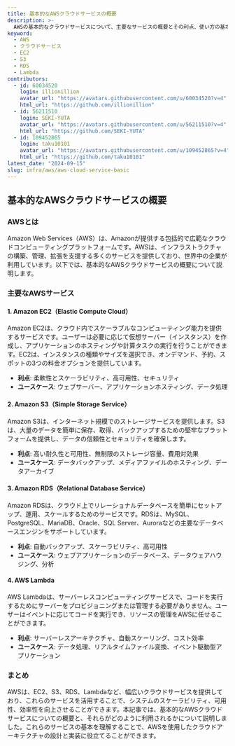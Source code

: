 ```yaml
---
title: 基本的なAWSクラウドサービスの概要
description: >-
  AWSの基本的なクラウドサービスについて、主要なサービスの概要とその利点、使い方の基本を解説します。これにより、AWSクラウドを利用する際の基本的な知識を身につけることができます。
keyword:
  - AWS
  - クラウドサービス
  - EC2
  - S3
  - RDS
  - Lambda
contributors:
  - id: 60034520
    login: illionillion
    avatar_url: "https://avatars.githubusercontent.com/u/60034520?v=4"
    html_url: "https://github.com/illionillion"
  - id: 56211510
    login: SEKI-YUTA
    avatar_url: "https://avatars.githubusercontent.com/u/56211510?v=4"
    html_url: "https://github.com/SEKI-YUTA"
  - id: 109452865
    login: taku10101
    avatar_url: "https://avatars.githubusercontent.com/u/109452865?v=4"
    html_url: "https://github.com/taku10101"
latest_date: "2024-09-15"
slug: infra/aws/aws-cloud-service-basic
---
```


## 基本的なAWSクラウドサービスの概要

### AWSとは

Amazon Web Services（AWS）は、Amazonが提供する包括的で広範なクラウドコンピューティングプラットフォームです。AWSは、インフラストラクチャの構築、管理、拡張を支援する多くのサービスを提供しており、世界中の企業が利用しています。以下では、基本的なAWSクラウドサービスの概要について説明します。

### 主要なAWSサービス

#### 1. Amazon EC2（Elastic Compute Cloud）

Amazon EC2は、クラウド内でスケーラブルなコンピューティング能力を提供するサービスです。ユーザーは必要に応じて仮想サーバー（インスタンス）を作成し、アプリケーションのホスティングや計算タスクの実行を行うことができます。EC2は、インスタンスの種類やサイズを選択でき、オンデマンド、予約、スポットの3つの料金オプションを提供しています。

- **利点**: 柔軟性とスケーラビリティ、高可用性、セキュリティ
- **ユースケース**: ウェブサーバー、アプリケーションホスティング、データ処理

#### 2. Amazon S3（Simple Storage Service）

Amazon S3は、インターネット規模でのストレージサービスを提供します。S3は、大量のデータを簡単に保存、取得、バックアップするための堅牢なプラットフォームを提供し、データの信頼性とセキュリティを確保します。

- **利点**: 高い耐久性と可用性、無制限のストレージ容量、費用対効果
- **ユースケース**: データバックアップ、メディアファイルのホスティング、データアーカイブ

#### 3. Amazon RDS（Relational Database Service）

Amazon RDSは、クラウド上でリレーショナルデータベースを簡単にセットアップ、運用、スケールするためのサービスです。RDSは、MySQL、PostgreSQL、MariaDB、Oracle、SQL Server、Auroraなどの主要なデータベースエンジンをサポートしています。

- **利点**: 自動バックアップ、スケーラビリティ、高可用性
- **ユースケース**: ウェブアプリケーションのデータベース、データウェアハウジング、分析

#### 4. AWS Lambda

AWS Lambdaは、サーバーレスコンピューティングサービスで、コードを実行するためにサーバーをプロビジョニングまたは管理する必要がありません。ユーザーはイベントに応じてコードを実行でき、リソースの管理をAWSに任せることができます。

- **利点**: サーバーレスアーキテクチャ、自動スケーリング、コスト効率
- **ユースケース**: データ処理、リアルタイムファイル変換、イベント駆動型アプリケーション

### まとめ

AWSは、EC2、S3、RDS、Lambdaなど、幅広いクラウドサービスを提供しており、これらのサービスを活用することで、システムのスケーラビリティ、可用性、効率性を向上させることができます。本記事では、基本的なAWSクラウドサービスについての概要と、それらがどのように利用されるかについて説明しました。これらのサービスの基本を理解することで、AWSを使用したクラウドアーキテクチャの設計と実装に役立てることができます。
